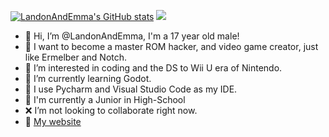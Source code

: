 [![LandonAndEmma's GitHub stats](https://github-readme-stats.vercel.app/api?username=LandonAndEmma)](https://github.com/anuraghazra/github-readme-stats)
<img src="https://github-readme-stats.vercel.app/api/top-langs/?username=LandonAndEmma"/>
- 👋 Hi, I’m @LandonAndEmma, I'm a 17 year old male!
- 🧠 I want to become a master ROM hacker, and video game creator, just like Ermelber and Notch.
- 👀 I’m interested in coding and the DS to Wii U era of Nintendo.
- 🌱 I’m currently learning Godot.
- 📝 I use Pycharm and Visual Studio Code as my IDE.
- 🏫 I'm currently a Junior in High-School
- ❌ I’m not looking to collaborate right now.
- 📶 [My website](https://landonsoft.vercel.app/)
